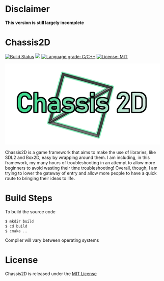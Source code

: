 # Disclaimer

**This version is still largely incomplete**

# Chassis2D
[![Build Status](https://github.com/YamiOG/Chassis2D/actions/workflows/cmake.yml/badge.svg?branch=master)](https://github.com/YamiOG/Chassis2D/actions/workflows/cmake.yml)
[![](https://img.shields.io/github/last-commit/YamiOG/Chassis2D.svg)](https://github.com/YamiOG/Chassis2D/commits/master)
[![Language grade: C/C++](https://img.shields.io/lgtm/grade/cpp/g/YamiOG/Chassis2D.svg?logo=lgtm&logoWidth=18)](https://lgtm.com/projects/g/YamiOG/Chassis2D/context:cpp)
[![License: MIT](https://img.shields.io/github/license/YamiOG/Chassis2D.svg)](https://opensource.org/licenses/MIT)

![Official logo](icon1.png "Official Logo")

Chassis2D is a game framework that aims to make the use of libraries, like SDL2 and Box2D, easy by wrapping around them. I am including, in this framework, my many hours of troubleshooting in an attempt to allow more beginners to avoid wasting their time troubleshooting! Overall, though, I am trying to lower the gateway of entry and allow more people to have a quick route to bringing their ideas to life.

# Build Steps

To build the source code

    $ mkdir build
    $ cd build
    $ cmake ..

Compiler will vary between operating systems

# License

Chassis2D is released under the [MIT License](https://opensource.org/licenses/MIT)


